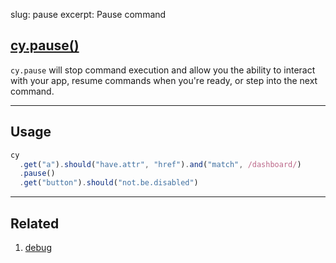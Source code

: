 slug: pause
excerpt: Pause command

## [cy.pause()](#usage)

`cy.pause` will stop command execution and allow you the ability to interact with your app, resume commands when you're ready, or step into the next command.

***

## Usage

```javascript
cy
  .get("a").should("have.attr", "href").and("match", /dashboard/)
  .pause()
  .get("button").should("not.be.disabled")
```

***

## Related
1. [debug](http://on.cypress.io/api/debug)